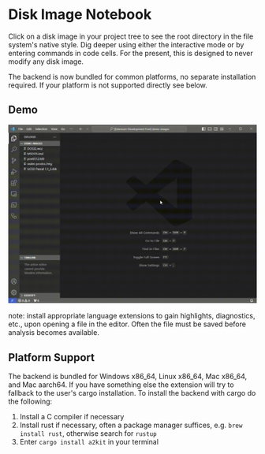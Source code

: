 # Disk Image Notebook

Click on a disk image in your project tree to see the root directory in the file system's native style.  Dig deeper using either the interactive mode or by entering commands in code cells.  For the present, this is designed to never modify any disk image.

The backend is now bundled for common platforms, no separate installation required.  If your platform is not supported directly see below.

## Demo

<img src="dimg.gif" alt="session capture"/>

note: install appropriate language extensions to gain highlights, diagnostics, etc., upon opening a file in the editor.  Often the file must be saved before analysis becomes available.

## Platform Support

The backend is bundled for Windows x86_64, Linux x86_64, Mac x86_64, and Mac aarch64.  If you have something else the extension will try to fallback to the user's cargo installation.  To install the backend with cargo do the following:

1. Install a C compiler if necessary
2. Install rust if necessary, often a package manager suffices, e.g. `brew install rust`, otherwise search for `rustup`
3. Enter `cargo install a2kit` in your terminal
